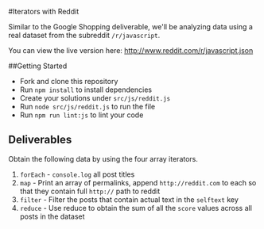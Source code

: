 #Iterators with Reddit

Similar to the Google Shopping deliverable, we'll be analyzing data using a real dataset from the subreddit `/r/javascript`.

You can view the live version here:
http://www.reddit.com/r/javascript.json

##Getting Started

* Fork and clone this repository
* Run `npm install` to install dependencies
* Create your solutions under `src/js/reddit.js`
* Run `node src/js/reddit.js` to run the file
* Run `npm run lint:js` to lint your code

## Deliverables

Obtain the following data by using the four array iterators.

1. `forEach` -  `console.log` all post titles
2. `map` - Print an array of permalinks, append `http://reddit.com` to each so that they contain full `http://` path to reddit
3. `filter` - Filter the posts that contain actual text in the `selftext` key
4. `reduce` - Use reduce to obtain the sum of all the `score` values across all posts in the dataset
